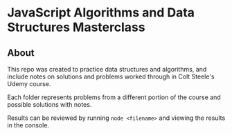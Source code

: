# JavaScript Algorithms and Data Structures Masterclass

## About

This repo was created to practice data structures and algorithms, and include notes on solutions and problems worked through in Colt Steele's Udemy course.

Each folder represents problems from a different portion of the course and possible solutions with notes.

Results can be reviewed by running `node <filename>` and viewing the results in the console.